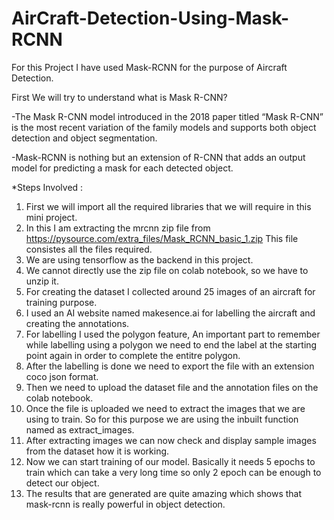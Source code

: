 # AirCraft-Detection-Using-Mask-RCNN


For this Project I have used Mask-RCNN for the purpose of Aircraft Detection.

First We will try to understand what is Mask R-CNN?

-The Mask R-CNN model introduced in the 2018 paper titled “Mask R-CNN” is the most recent variation of the family models and supports both object detection and object    segmentation.

-Mask-RCNN is nothing but an extension of R-CNN that adds an output model for predicting a mask for each detected object.    


*Steps Involved :
 
 1) First we will import all the required libraries that we will require in this mini project.
 2) In this I am extracting the mrcnn zip file from  https://pysource.com/extra_files/Mask_RCNN_basic_1.zip This file consistes all the files required.
 3) We are using tensorflow as the backend in this project.
 4) We cannot directly use the zip file on colab notebook, so we have to unzip it.
 5) For creating the dataset I collected around 25 images of an aircraft for training purpose.
 6) I used an AI website named makesence.ai for labelling the aircraft and creating the annotations.
 7) For labelling I used the polygon feature, An important part to remember while labelling using a polygon we need to end the label at the starting point again in order to complete the entitre polygon.
 8) After the labelling is done we need to export the file with an extension coco json format.
 9) Then we need to upload the dataset file and the annotation files on the colab notebook.
 10) Once the file is uploaded we need to extract the images that we are using to train. So for this purpose we are using the inbuilt function named as extract_images.
 11) After extracting images we can now check and display sample images from the dataset how it is working.
 12) Now we can start training of our model. Basically it needs 5 epochs to train which can take a very long time so only 2 epoch can be enough to detect our object.
 13) The results that are generated are quite amazing which shows that mask-rcnn is really powerful in object detection.

      
